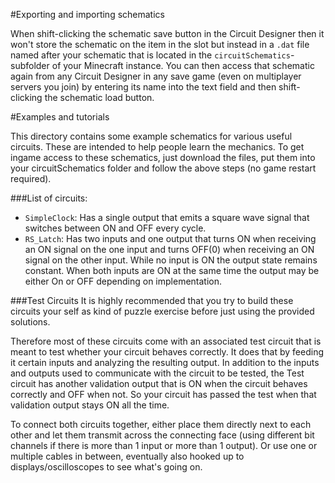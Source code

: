 #Exporting and importing schematics

When shift-clicking the schematic save button in the Circuit Designer then it won't store the schematic on the item in the slot but instead in a `.dat` file named after your schematic that is located in the `circuitSchematics`-subfolder of your Minecraft instance. You can then access that schematic again from any Circuit Designer in any save game (even on multiplayer servers you join) by entering its name into the text field and then shift-clicking the schematic load button.

#Examples and tutorials

This directory contains some example schematics for various useful circuits. These are intended to help people learn the mechanics.
To get ingame access to these schematics, just download the files, put them into your circuitSchematics folder and follow the above steps (no game restart required).

###List of circuits:
- `SimpleClock`: Has a single output that emits a square wave signal that switches between ON and OFF every cycle.
- `RS_Latch`: Has two inputs and one output that turns ON when receiving an ON signal on the one input and turns OFF(0) when receiving an ON signal on the other input. While no input is ON the output state remains constant. When both inputs are ON at the same time the output may be either On or OFF depending on implementation.

###Test Circuits
It is highly recommended that you try to build these circuits your self as kind of puzzle exercise before just using the provided solutions.

Therefore most of these circuits come with an associated test circuit that is meant to test whether your circuit behaves correctly. It does that by feeding it certain inputs and analyzing the resulting output. In addition to the inputs and outputs used to communicate with the circuit to be tested, the Test circuit has another validation output that is ON when the circuit behaves correctly and OFF when not. So your circuit has passed the test when that validation output stays ON all the time.

To connect both circuits together, either place them directly next to each other and let them transmit across the connecting face (using different bit channels if there is more than 1 input or more than 1 output). Or use one or multiple cables in between, eventually also hooked up to displays/oscilloscopes to see what's going on.

